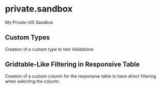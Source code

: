 # private.sandbox
My Private UI5 Sandbox

## Custom Types
Creation of a custom type to test Validations

## Gridtable-Like Filtering in Responsive Table
Creation of a custom column for the responsive table to have direct filtering when selecting the column.
